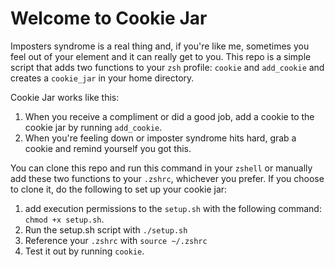 # Welcome to Cookie Jar
Imposters syndrome is a real thing and, if you're like me, sometimes you feel out of your element and it can really get to you. This repo is a simple script that adds two functions to your `zsh` profile: `cookie` and `add_cookie` and creates a `cookie_jar` in your home directory.

Cookie Jar works like this: 
1. When you receive a compliment or did a good job, add a cookie to the cookie jar by running `add_cookie`.
2. When you're feeling down or imposter syndrome hits hard, grab a cookie and remind yourself you got this.

You can clone this repo and run this command in your `zshell` or manually add these two functions to your `.zshrc`, whichever you prefer. If you choose to clone it, do the following to set up your cookie jar: 
1. add execution permissions to the `setup.sh` with the following command: `chmod +x setup.sh`.
2. Run the setup.sh script with `./setup.sh`
3. Reference your `.zshrc` with `source ~/.zshrc`
4. Test it out by running `cookie`.